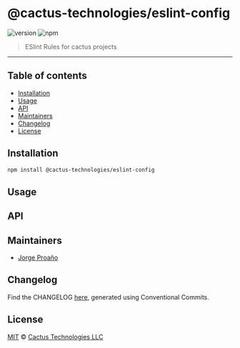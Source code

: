 # @cactus-technologies/eslint-config

![version](https://img.shields.io/badge/version-1.2.0-green.svg)
![npm](https://img.shields.io/badge/npm-public-green.svg)

> ESlint Rules for cactus projects

---

## Table of contents

-   [Installation](#installation)
-   [Usage](#usage)
-   [API](#api)
-   [Maintainers](#maintainers)
-   [Changelog](#changelog)
-   [License](#license)

## Installation

```sh
npm install @cactus-technologies/eslint-config
```

## Usage

## API

## Maintainers

-   [Jorge Proaño](http://www.hidden-node-problem.com)

## Changelog

Find the CHANGELOG [here](CHANGELOG.md), generated using Conventional Commits.

## License

[MIT](LICENSE) © [Cactus Technologies LLC](http://www.cactus.is)
